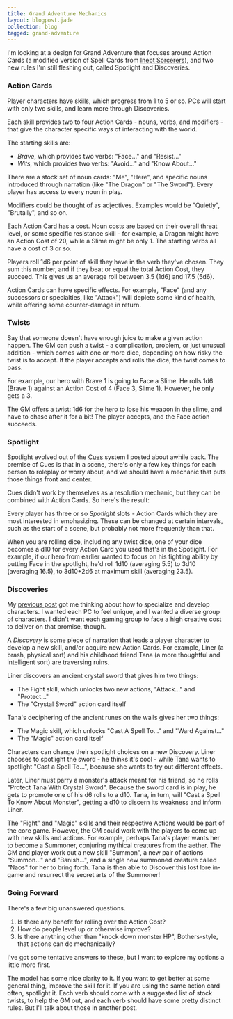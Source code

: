 ```yaml
---
title: Grand Adventure Mechanics
layout: blogpost.jade
collection: blog
tagged: grand-adventure
---
```


I'm looking at a design for Grand Adventure that focuses around
Action Cards (a modified version of Spell Cards from [Inept Sorcerers]),
and two new rules I'm still fleshing out, called Spotlight
and Discoveries.

<!-- more -->

### Action Cards

Player characters have skills, which progress from 1 to 5 or so.
PCs will start with only two skills, and learn more through Discoveries.

Each skill provides two to four Action Cards - nouns, verbs, and modifiers -
that give the character specific ways of interacting with the world.

The starting skills are:

* *Brave*, which provides two verbs: "Face..." and "Resist..."
* *Wits*, which provides two verbs: "Avoid..." and "Know About..."

There are a stock set of noun cards: "Me", "Here", and specific
nouns introduced through narration (like "The Dragon" or "The Sword").
Every player has access to every noun in play.

Modifiers could be thought of as adjectives. Examples would be
"Quietly", "Brutally", and so on.

Each Action Card has a cost. Noun costs are based on their overall threat
level, or some specific resistance skill - for example, a Dragon might
have an Action Cost of 20, while a Slime might be only 1.
The starting verbs all have a cost of 3 or so.

Players roll 1d6 per point of skill they have in the verb they've chosen.
They sum this number, and if they beat or equal the total Action Cost,
they succeed. This gives us an average roll between 3.5 (1d6) and
17.5 (5d6).

Action Cards can have specific effects.
For example, "Face" (and any successors or specialties, like "Attack")
will deplete some kind of health, while offering some counter-damage
in return.

### Twists

Say that someone doesn't have enough juice to make a given action
happen. The GM can push a twist - a complication, problem, or just
unusual addition - which comes with one or more dice, depending on
how risky the twist is to accept. If the player accepts and rolls
the dice, the twist comes to pass.

For example, our hero with Brave 1 is going to Face a Slime. He rolls
1d6 (Brave 1) against an Action Cost of 4 (Face 3, Slime 1). However,
he only gets a 3.

The GM offers a twist: 1d6 for the hero to lose his weapon in the slime,
and have to chase after it for a bit! The player accepts, and the Face
action succeeds.

### Spotlight

Spotlight evolved out of the [Cues] system I posted about awhile back.
The premise of Cues is that in a scene, there's only a few key things
for each person to roleplay or worry about, and we should have a mechanic
that puts those things front and center.

Cues didn't work by themselves as a resolution mechanic, but they can
be combined with Action Cards. So here's the result:

Every player has three or so *Spotlight* slots - Action Cards which they are
most interested in emphasizing. These can be changed at certain
intervals, such as the start of a scene, but probably not more frequently
than that.

When you are rolling dice, including any twist dice, one of your dice becomes
a d10 for every Action Card you used that's in the Spotlight.
For example, if our hero from earlier wanted to focus on his fighting ability
by putting Face in the spotlight, he'd roll 1d10 (averaging 5.5)
to 3d10 (averaging 16.5), to 3d10+2d6 at maximum skill (averaging 23.5).

### Discoveries

My [previous post](/blog/2015-08-22-grand-adventure.html) got me thinking
about how to specialize and develop characters.
I wanted each PC to feel unique, and I wanted a diverse group of characters.
I didn't want each gaming group to face a high creative cost to deliver
on that promise, though.

A *Discovery* is some piece of narration that leads a player character
to develop a new skill, and/or acquire new Action Cards.
For example, Liner (a brash, physical sort) and his childhood friend
Tana (a more thoughtful and intelligent sort) are traversing ruins.

Liner discovers an ancient crystal sword that gives him two things:

* The Fight skill, which unlocks two new actions, "Attack..." and "Protect..."
* The "Crystal Sword" action card itself

Tana's deciphering of the ancient runes on the walls gives her two things:

* The Magic skill, which unlocks "Cast A Spell To..." and "Ward Against..."
* The "Magic" action card itself

Characters can change their spotlight choices on a new Discovery.
Liner chooses to spotlight the sword - he thinks it's cool - while
Tana wants to spotlight "Cast a Spell To...", because she wants to
try out different effects.

Later, Liner must parry a monster's attack meant for his friend, so he rolls
"Protect Tana With Crystal Sword". Because the sword card is in play,
he gets to promote one of his d6 rolls to a d10. Tana, in turn,
will "Cast a Spell To Know About Monster", getting a d10 to
discern its weakness and inform Liner.

The "Fight" and "Magic" skills and their respective Actions would be
part of the core game. However, the GM could work with the players
to come up with new skills and actions. For example, perhaps Tana's player
wants her to become a Summoner, conjuring mythical creatures from the aether.
The GM and player work out a new skill "Summon", a new pair of
actions "Summon..." and "Banish...", and a single new summoned
creature called "Naos" for her to bring forth. Tana is then
able to Discover this lost lore in-game and resurrect the secret
arts of the Summoner!

### Going Forward

There's a few big unanswered questions.

1. Is there any benefit for rolling over the Action Cost?
2. How do people level up or otherwise improve?
3. Is there anything other than "knock down monster HP", Bothers-style, that actions can do mechanically?

I've got some tentative answers to these, but I want to explore my
options a little more first.

The model has some nice clarity to it.
If you want to get better at some general thing, improve the skill for it.
If you are using the same action card often, spotlight it.
Each verb should come with a suggested list of stock twists,
to help the GM out, and each verb should have some pretty
distinct rules. But I'll talk about those in another post.

[Cues]: /blog/2015-07-06-cues.html
[Inept Sorcerers]: http://peppermile.com/inept-sorcerers.html
